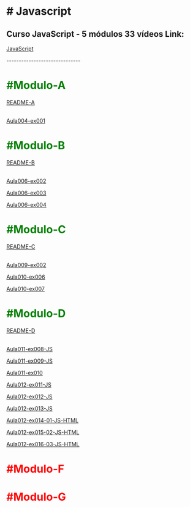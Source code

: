 <h1># Javascript</h1>

 <h2>Curso  JavaScript - 5 módulos 33 vídeos Link:</h2>
 
<a href="https://youtu.be/1-w1RfGIov4" target="_blank">JavaScript</a>

<p>------------------------------</p>

<!-- #MODULO-A -->
<h1 style="color: green; font-weight: 700;">#Modulo-A</h1>

<a href="https://rexoliveira.github.io/javascript/Modulo-A/README.html" target="_blank" >README-A</a><br><br>

<a href="https://rexoliveira.github.io/javascript/Modulo-A/aula004/ex001.html" target="_blank" >Aula004-ex001</a>

<!-- #MODULO-B -->
<h1 style="color: green; font-weight: 700;">#Modulo-B</h1>

<a href="https://rexoliveira.github.io/javascript/Modulo-B/README.html" target="_blank" >README-B</a><br><br>

<a href="https://rexoliveira.github.io/javascript/Modulo-B/aula006/ex002.html" target="_blank" >Aula006-ex002</a>

<a href="https://rexoliveira.github.io/javascript/Modulo-B/aula006/ex003.html" target="_blank" >Aula006-ex003</a>

<a href="https://rexoliveira.github.io/javascript/Modulo-B/aula006/ex004.html" target="_blank" >Aula006-ex004</a>

<!-- #MODULO-C -->
<h1 style="color: green; font-weight: 700;">#Modulo-C</h1>
<a href="https://rexoliveira.github.io/javascript/Modulo-C/README.html" target="_blank" >README-C</a><br><br>

<a href="https://rexoliveira.github.io/javascript/Modulo-C/aula009/ex005.html" target="_blank" >Aula009-ex002</a>

<a href="https://rexoliveira.github.io/javascript/Modulo-C/aula010/ex006.html" target="_blank" >Aula010-ex006</a>

<a href="https://rexoliveira.github.io/javascript/Modulo-C/aula010/ex007.html" target="_blank" >Aula010-ex007</a>

<!-- #MODULO-D -->
<h1 style="color: green; font-weight: 700;">#Modulo-D</h1>
<a href="https://rexoliveira.github.io/javascript/Modulo-D/README.html" target="_blank" >README-D</a><br><br>

<a href="https://rexoliveira.github.io/javascript/Modulo-D/Aula011" target="_blank" >Aula011-ex008-JS</a>

<a href="https://rexoliveira.github.io/javascript/Modulo-D/Aula011" target="_blank" >Aula011-ex009-JS</a>

<a href="https://rexoliveira.github.io/javascript/Modulo-D/Aula011/ex010.html" target="_blank" >Aula011-ex010</a>

<a href="https://github.com/rexoliveira/javascript/blob/master/Modulo-D/Aula012/ex011.js" target="_blank" >Aula012-ex011-JS</a>

<a href="https://github.com/rexoliveira/javascript/blob/master/Modulo-D/Aula012/ex012.js" target="_blank" >Aula012-ex012-JS</a>

<a href="https://github.com/rexoliveira/javascript/blob/master/Modulo-D/Aula012/ex013.js" target="_blank" >Aula012-ex013-JS</a>

<a href="https://rexoliveira.github.io/javascript/Modulo-D/Aula012exec/ex014_001_Modelo/ex014_001.html" target="_blank" >Aula012-ex014-01-JS-HTML</a>

<a href="https://rexoliveira.github.io/javascript/Modulo-D/Aula012exec/ex015_002/ex015_002.html" target="_blank" >Aula012-ex015-02-JS-HTML</a>

<a href="https://rexoliveira.github.io/javascript/Modulo-D/Aula012exec/ex016_003/ex016_003.html" target="_blank" >Aula012-ex016-03-JS-HTML</a>

<h1 style="color: red; font-weight: 700;">#Modulo-F</h1>
<h1 style="color: red; font-weight: 700;">#Modulo-G</h1>




